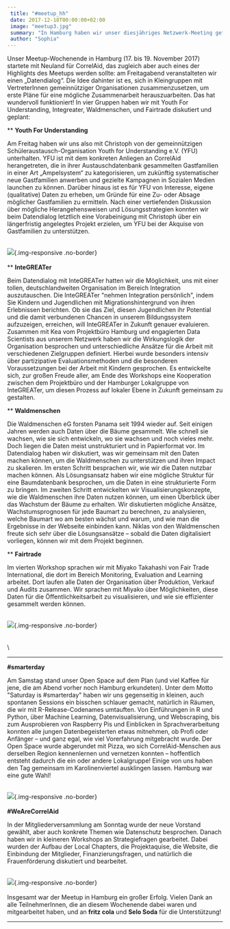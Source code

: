 ```yaml
---
 title: "#meetup_hh"
 date: 2017-12-18T00:00:00+02:00
 image: "meetup3.jpg"
 summary: "In Hamburg haben wir unser diesjähriges Netzwerk-Meeting gefeiert"
 author: "Sophia"
---
```



Unser Meetup-Wochenende in Hamburg (17. bis 19. November 2017) startete
mit Neuland für CorrelAid, das zugleich aber auch eines der Highlights
des Meetups werden sollte: am Freitagabend veranstalteten wir einen
„Datendialog“. Die Idee dahinter ist es, sich in Kleingruppen mit
VertreterInnen gemeinnütziger Organisationen zusammenzusetzen, um erste
Pläne für eine mögliche Zusammenarbeit herauszuarbeiten. Das hat
wundervoll funktioniert! In vier Gruppen haben wir mit Youth For
Understanding, Integreater, Waldmenschen, und Fairtrade diskutiert und
geplant:

**
**Youth For Understanding**

Am Freitag haben wir uns also mit Christoph von der gemeinnützigen
Schüleraustausch-Organisation Youth for Understanding e.V. (YFU)
unterhalten. YFU ist mit dem konkreten Anliegen an CorrelAid
herangetreten, die in ihrer Austauschdatenbank gesammelten Gastfamilien
in einer Art „Ampelsystem“ zu kategorisieren, um zukünftig
systematischer neue Gastfamilien anwerben und gezielte Kampagnen in
Sozialen Medien launchen zu können. Darüber hinaus ist es für YFU von
Interesse, eigene (qualitative) Daten zu erheben, um Gründe für eine Zu-
oder Absage möglicher Gastfamilien zu ermitteln. Nach einer vertiefenden
Diskussion über mögliche Herangehensweisen und Lösungsstrategien konnten
wir beim Datendialog letztlich eine Vorabeinigung mit Christoph über ein
längerfristig angelegtes Projekt erzielen, um YFU bei der Akquise von
Gastfamilien zu unterstützen.

\
![](meetup5.jpg){.img-responsive
.no-border}\
\
**
**InteGREATer**

Beim Datendialog mit InteGREATer hatten wir die Möglichkeit, uns mit
einer tollen, deutschlandweiten Organisation im Bereich Integration
auszutauschen. Die InteGREATer "nehmen Integration persönlich", indem
Sie Kindern und Jugendlichen mit Migrationshintergrund von ihren
Erlebnissen berichten. Ob sie das Ziel, diesen Jugendlichen ihr
Potential und die damit verbundenen Chancen in unserem Bildungssystem
aufzuzeigen, erreichen, will InteGREATer in Zukunft genauer evaluieren.
Zusammen mit Kea vom Projektbüro Hamburg und engagierten Data Scientists
aus unserem Netzwerk haben wir die Wirkungslogik der Organisation
besprochen und unterschiedliche Ansätze für die Arbeit mit verschiedenen
Zielgruppen definiert. Hierbei wurde besonders intensiv über
partizipative Evaluationsmethoden und die besonderen Voraussetzungen bei
der Arbeit mit Kindern gesprochen. Es entwickelte sich, zur großen
Freude aller, am Ende des Workshops eine Kooperation zwischen dem
Projektbüro und der Hamburger Lokalgruppe von InteGREATer, um diesen
Prozess auf lokaler Ebene in Zukunft gemeinsam zu gestalten.

**
**Waldmenschen**

Die Waldmenschen eG forsten Panama seit 1994 wieder auf. Seit einigen
Jahren werden auch Daten über die Bäume gesammelt. Wie schnell sie
wachsen, wie sie sich entwickeln, wo sie wachsen und noch vieles mehr.
Doch liegen die Daten meist unstrukturiert und in Papierformat vor. Im
Datendialog haben wir diskutiert, was wir gemeinsam mit den Daten machen
können, um die Waldmenschen zu unterstützen und ihren Impact zu
skalieren. Im ersten Schritt besprachen wir, wie wir die Daten nutzbar
machen können. Als Lösungsansatz haben wir eine mögliche Struktur für
eine Baumdatenbank besprochen, um die Daten in eine strukturierte Form
zu bringen. Im zweiten Schritt entwickelten wir Visualisierungskonzepte,
wie die Waldmenschen ihre Daten nutzen können, um einen Überblick über
das Wachstum der Bäume zu erhalten. Wir diskutierten mögliche Ansätze,
Wachstumsprognosen für jede Baumart zu berechnen, zu analysieren, welche
Baumart wo am besten wächst und warum, und wie man die Ergebnisse in der
Webseite einbinden kann. Niklas von den Waldmenschen freute sich sehr
über die Lösungsansätze – sobald die Daten digitalisiert vorliegen,
können wir mit dem Projekt beginnen.

**
**Fairtrade**

Im vierten Workshop sprachen wir mit Miyako Takahashi von Fair Trade
International, die dort im Bereich Monitoring, Evaluation and Learning
arbeitet. Dort laufen alle Daten der Organisation über Produktion,
Verkauf und Audits zusammen. Wir sprachen mit Miyako über Möglichkeiten,
diese Daten für die Öffentlichkeitsarbeit zu visualisieren, und wie sie
effizienter gesammelt werden können.

\
![](meetup1.jpg){.img-responsive
.no-border}\
\
\
\

------------------------------------------------------------------------

**\#smarterday**

Am Samstag stand unser Open Space auf dem Plan (und viel Kaffee für
jene, die am Abend vorher noch Hamburg erkundeten). Unter dem Motto
"Saturday is \#smarterday" haben wir uns gegenseitig in kleinen, auch
spontanen Sessions ein bisschen schlauer gemacht, natürlich in Räumen,
die wir mit R-Release-Codenames umtauften. Von Einführungen in R und
Python, über Machine Learning, Datenvisualisierung, und Webscraping, bis
zum Ausprobieren von Raspberry Pis und Einblicken in Sprachverarbeitung
konnten alle jungen Datenbegeisterten etwas mitnehmen, ob Profi oder
Anfänger – und ganz egal, wie viel Vorerfahrung mitgebracht wurde. Der
Open Space wurde abgerundet mit Pizza, wo sich CorrelAid-Menschen aus
derselben Region kennenlernen und vernetzen konnten – hoffentlich
entsteht dadurch die ein oder andere Lokalgruppe! Einige von uns haben
den Tag gemeinsam im Karolinenviertel ausklingen lassen. Hamburg war
eine gute Wahl!

\
![](meetup4.jpg){.img-responsive
.no-border}\
\
**\#WeAreCorrelAid**

In der Mitgliederversammlung am Sonntag wurde der neue Vorstand gewählt,
aber auch konkrete Themen wie Datenschutz besprochen. Danach haben wir
in kleineren Workshops an Strategiefragen gearbeitet. Dabei wurden der
Aufbau der Local Chapters, die Projektaquise, die Website, die
Einbindung der Mitglieder, Finanzierungsfragen, und natürlich die
Frauenförderung diskutiert und bearbeitet.

\
![](meetup2.jpg){.img-responsive
.no-border}\
\
Insgesamt war der Meetup in Hamburg ein großer Erfolg. Vielen Dank an
alle TeilnehmerInnen, die an diesem Wochenende dabei waren und
mitgearbeitet haben, und an **fritz cola** und **Selo Soda** für die
Unterstützung!

------------------------------------------------------------------------


